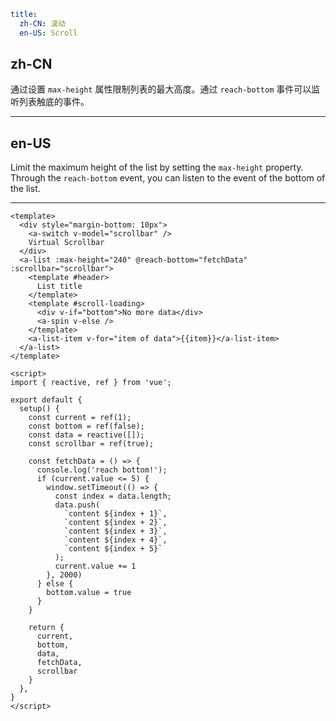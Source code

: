 ```yaml
title:
  zh-CN: 滚动
  en-US: Scroll
```

## zh-CN

通过设置 `max-height` 属性限制列表的最大高度。通过 `reach-bottom` 事件可以监听列表触底的事件。

---

## en-US

Limit the maximum height of the list by setting the `max-height` property. Through the `reach-bottom` event, you can
listen to the event of the bottom of the list.

---

```vue
<template>
  <div style="margin-bottom: 10px">
    <a-switch v-model="scrollbar" />
    Virtual Scrollbar
  </div>
  <a-list :max-height="240" @reach-bottom="fetchData" :scrollbar="scrollbar">
    <template #header>
      List title
    </template>
    <template #scroll-loading>
      <div v-if="bottom">No more data</div>
      <a-spin v-else />
    </template>
    <a-list-item v-for="item of data">{{item}}</a-list-item>
  </a-list>
</template>

<script>
import { reactive, ref } from 'vue';

export default {
  setup() {
    const current = ref(1);
    const bottom = ref(false);
    const data = reactive([]);
    const scrollbar = ref(true);

    const fetchData = () => {
      console.log('reach bottom!');
      if (current.value <= 5) {
        window.setTimeout(() => {
          const index = data.length;
          data.push(
            `content ${index + 1}`,
            `content ${index + 2}`,
            `content ${index + 3}`,
            `content ${index + 4}`,
            `content ${index + 5}`
          );
          current.value += 1
        }, 2000)
      } else {
        bottom.value = true
      }
    }

    return {
      current,
      bottom,
      data,
      fetchData,
      scrollbar
    }
  },
}
</script>
```
